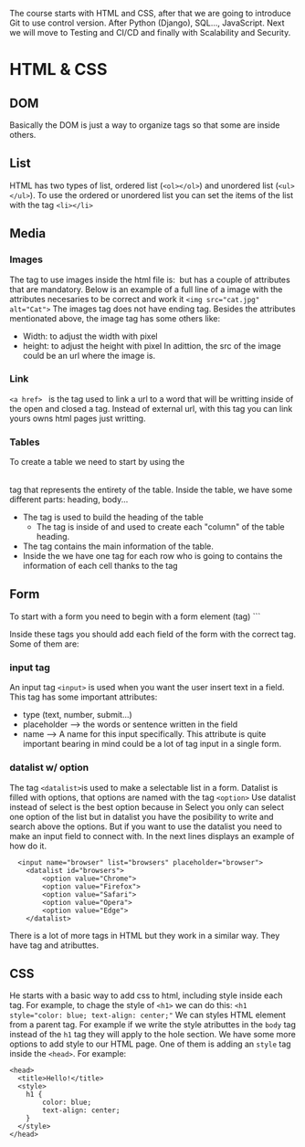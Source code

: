 The course starts with HTML and CSS, after that we are going to introduce Git to use control version. After Python (Django), SQL..., JavaScript. Next we will move to Testing and CI/CD and finally with Scalability and Security.

# HTML & CSS
## DOM
Basically the DOM is just a way to organize tags so that some are inside others.

## List
HTML has two types of list, ordered list (```<ol></ol>```) and unordered list (```<ul></ul>```). 
To use the ordered or unordered list you can set the items of the list with the tag ```<li></li>```

## Media 
### Images
The tag to use images inside the html file is: <img></img> but has a couple of attributes that are mandatory. Below is an example of a full line of a image with the attributes necesaries to be correct and work it
  ```<img src="cat.jpg" alt="Cat">```
The images tag does not have ending tag. Besides the attributes mentionated above, the image tag has some others like:
- Width: to adjust the width with pixel
- height: to adjust the height with pixel
In adittion, the src of the image could be an url where the image is.

### Link
```<a href> ``` is the tag used to link a url to a word that will be writting inside of the open and closed a tag. Instead of external url, with this tag you can link yours owns html pages just writting.

### Tables
To create a table we need to start by using the <table></table> tag that represents the entirety of the table. Inside the table, we have some different parts: heading, body...
- The tag <thead></thead> is used to build the heading of the table
  - The tag <th> is inside of <thead> and used to create each "column" of the table heading.
- The tag <tbody> contains the main information of the table.
- Inside the <tbody> we have one tag <tr> for each row who is going to contains the information of each cell thanks to the tag <td></td>

## Form
To start with a form you need to begin with a form element (tag) ```<form></form>
Inside these tags you should add each field of the form with the correct tag.
Some of them are:
### input tag
An input tag ```<input>``` is used when you want the user insert text in a field. This tag has some important attributes:
- type (text, number, submit...)
- placeholder --> the words or sentence written in the field
- name --> A name for this input specifically. This attribute is quite important bearing in mind could be a lot of tag input in a single form.
### datalist w/ option
The tag ```<datalist>```is used to make a selectable list in a form. Datalist is filled with options, that options are named with the tag ```<option>```
Use datalist instead of select is the best option because in Select you only can select one option of the list but in datalist you have the posibility to write and search above the options.
But if you want to use the datalist you need to make an input field to connect with. In the next lines displays an example of how do it.
```
  <input name="browser" list="browsers" placeholder="browser">
    <datalist id="browsers">
        <option value="Chrome">
        <option value="Firefox">
        <option value="Safari">
        <option value="Opera">
        <option value="Edge">
    </datalist>
```

There is a lot of more tags in HTML but they work in a similar way. They have tag and atributtes. 

## CSS
He starts with a basic way to add css to html, including style inside each tag. 
For example, to chage the style of `<h1>` we can do this:
`<h1 style="color: blue; text-align: center;"`
We can styles HTML element from a parent tag. For example if we write the style atributtes in the `body` tag instead of the `h1` tag they will apply to the hole section.
We have some more options to add style to our HTML page. One of them is adding an `style` tag inside the `<head>`. For example:
```
<head>
  <title>Hello!</title>
  <style>
    h1 {
        color: blue;
        text-align: center;
    }
  </style>
</head>





